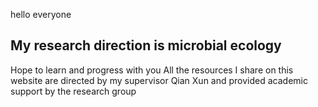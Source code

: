 hello everyone 
## My research direction is microbial ecology
Hope to learn and progress with you
All the resources I share on this website are directed by my supervisor Qian Xun and provided academic support by the research group
